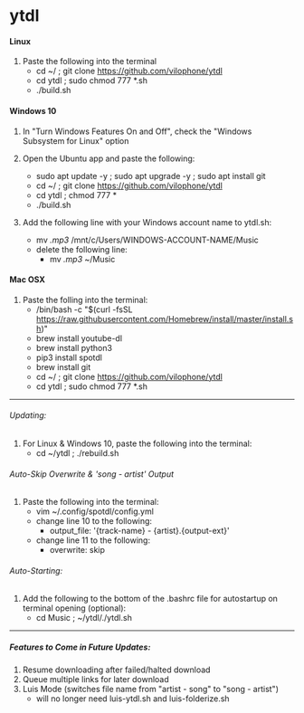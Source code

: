 # ytdl


#### Linux

1. Paste the following into the terminal
    - cd ~/ ; git clone https://github.com/vilophone/ytdl
    - cd ytdl ; sudo chmod 777 *.sh 
    - ./build.sh


#### Windows 10 

1. In "Turn Windows Features On and Off", check the "Windows Subsystem for Linux" option

2. Open the Ubuntu app and paste the following:
    - sudo apt update -y ; sudo apt upgrade -y ; sudo apt install git
    - cd ~/ ; git clone https://github.com/vilophone/ytdl
    - cd ytdl ; chmod 777 *
    - ./build.sh
3. Add the following line with your Windows account name to ytdl.sh: 
    - mv *.mp3* /mnt/c/Users/WINDOWS-ACCOUNT-NAME/Music
    - delete the following line: 
        - mv *.mp3* ~/Music
    
    
#### Mac OSX

1. Paste the folling into the terminal:
    - /bin/bash -c "$(curl -fsSL https://raw.githubusercontent.com/Homebrew/install/master/install.sh)"
    - brew install youtube-dl
    - brew install python3
    - pip3 install spotdl
    - brew install git
    - cd ~/ ; git clone https://github.com/vilophone/ytdl
    - cd ytdl ; sudo chmod 777 *.sh 


-----------------------------------------------------------------------------------------

###### Updating: 

1. For Linux & Windows 10, paste the following into the terminal: 
    - cd ~/ytdl ; ./rebuild.sh


###### Auto-Skip Overwrite & 'song - artist' Output

1. Paste the following into the terminal: 
    - vim ~/.config/spotdl/config.yml
    - change line 10 to the following: 
        - output_file: '{track-name} - {artist}.{output-ext}'  
    - change line 11 to the following:
        - overwrite: skip
        
        
###### Auto-Starting: 

1. Add the following to the bottom of the .bashrc file for autostartup on terminal opening (optional):
    - cd Music ; ~/ytdl/./ytdl.sh 


-----------------------------------------------------------------------------------------

##### Features to Come in Future Updates: 

1. Resume downloading after failed/halted download 
2. Queue multiple links for later download 
3. Luis Mode (switches file name from "artist - song" to "song - artist") 
    - will no longer need luis-ytdl.sh and luis-folderize.sh
